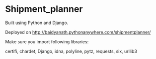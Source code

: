 # Shipment_planner
Built using Python and Django.



Deployed on http://baidyanath.pythonanywhere.com/shipmentplanner/



Make sure you import following libraries:

certifi, chardet, Django, idna, polyline, pytz, requests, six, urllib3
